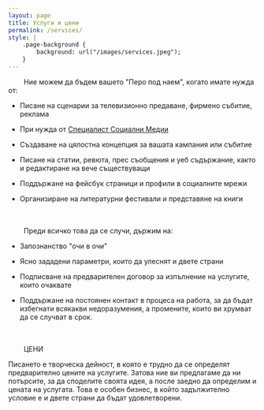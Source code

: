 ```yaml
---
layout: page
title: Услуги и цени
permalink: /services/
style: |
    .page-background {
        background: url("/images/services.jpeg");
    }
---
```


&nbsp;&nbsp;&nbsp;&nbsp;&nbsp;&nbsp;&nbsp;&nbsp;Ние можем да бъдем вашето "Перо под наем", когато имате нужда от: 

 - Писане на сценарии за телевизионно предаване, фирмено събитие, реклама 

 - При нужда от [Специалист Социални Медии](#)

 - Създаване на цялостна концепция за вашата кампания или събитие 

 - Писане на статии, ревюта, прес съобщения и уеб съдържание, както и редактиране на вече съществуващи  

 - Поддържане на фейсбук страници и профили в социалните мрежи 
 
 - Организиране на литературни фестивали и представяне на книги 



<br>
<br>
&nbsp;&nbsp;&nbsp;&nbsp;&nbsp;&nbsp;&nbsp;&nbsp;Преди всичко това да се случи, държим на: 

- Запознанство "очи в очи"

- Ясно зададени параметри, които да улеснят и двете страни

- Подписване на предварителен договор за изпълнение на услугите, които очаквате 

- Поддържане на постоянен контакт в процеса на работа, за да бъдат избегнати всякакви недоразумения, а промените, които ви хрумват да се случват в срок.


<br>
<br>
&nbsp;&nbsp;&nbsp;&nbsp;&nbsp;&nbsp;&nbsp;&nbsp;ЦЕНИ

Писането е творческа дейност, в която е трудно да се определят предварително цените на услугите. Затова ние ви предлагаме да ни потърсите, за да споделите своята идея, а после заедно да определим и цената на услугата. Това е особен бизнес, в който задължително условие е и двете страни да бъдат удовлетворени. 
